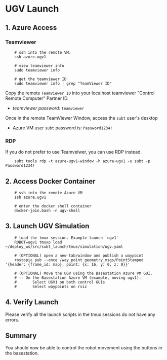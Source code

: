 # UGV Launch

## 1. Azure Access

### Teamviewer

        # ssh into the remote VM.
        ssh azure.ugv1

        # view teamviewer info
        sudo teamviewer info

        # get the teamviewer ID
        sudo teamviewer info | grep "TeamViewer ID"

Copy the remote `TeamViewer ID` into your localhost teamviewer "Control Remote Computer" Partner ID.

- *teamviewer password:* `teamviewer`

Once in the remote TeamViewer Window, access the `subt` user's desktop

- Azure VM user `subt` password is: `Password1234!`

### RDP

If you do not prefer to use Teamveiwer, you can use RDP instead.

        subt tools rdp -t azure-ugv1-window -h azure-ugv1 -u subt -p Password1234!

## 2. Access Docker Container

        # ssh into the remote Azure VM
        ssh azure.ugv1

        # enter the docker shell container
        docker-join.bash -n ugv-shell

## 3. Launch UGV Simulation

        # load the tmux session. Example launch `ugv1`
        ROBOT=ugv1 tmuxp load ~/deploy_ws/src/subt_launch/tmux/simulation/ugv.yaml

        # (OPTIONAL) open a new tab/window and publish a waypoint
        rostopic pub --once /way_point geometry_msgs/PointStamped '{header: {frame_id: map}, point: {x: 16, y: 0, z: 0}}'

        # (OPTIONAL) Move the UGV using the Basestation Azure VM GUI.
        # -- On the Basestation Azure VM (example, moving ugv1):
        #       Select UGV1 on both control GUIs
        #       Select waypoints on rviz

## 4. Verify Launch

Please verify all the launch scripts in the tmux sessions do not have any errors.

## Summary

You should now be able to control the robot movement using the buttons in the basestation.
